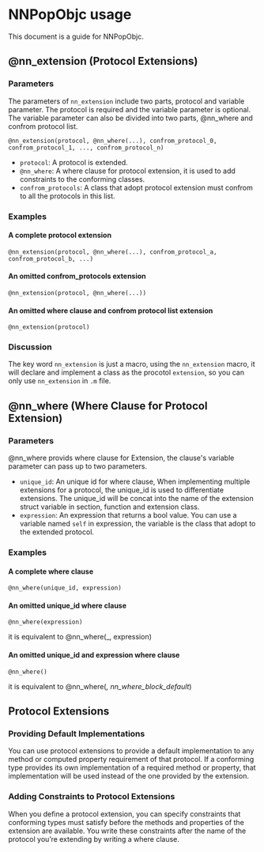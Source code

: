 # NNPopObjc usage

This document is a guide for NNPopObjc.

## @nn_extension (Protocol Extensions)


### Parameters

The parameters of `nn_extension` include two parts, protocol and variable parameter. The protocol is required and the variable parameter is optional. The variable parameter can also be divided into two parts, @nn_where and confrom protocol list.

```
@nn_extension(protocol, @nn_where(...), confrom_protocol_0, confrom_protocol_1, ..., confrom_protocol_n)
```

 * `protocol`: A protocol is extended.
 * `@nn_where`: A where clause for protocol extension, it is used to add constraints to the conforming classes.
 * `confrom_protocols`: A class that adopt protocol extension must confrom to all the protocols in this list.

### Examples

#### A complete protocol extension

```
@nn_extension(protocol, @nn_where(...), confrom_protocol_a, confrom_protocol_b, ...)
```


#### An omitted confrom_protocols extension

```
@nn_extension(protocol, @nn_where(...))
```

#### An omitted where clause and confrom protocol list extension

```
@nn_extension(protocol)
```

### Discussion

The key word `nn_extension` is just a macro, using the `nn_extension` macro, it will declare and implement a class as the procotol `extension`, so you can only use `nn_extension` in `.m` file.

## @nn_where (Where Clause for Protocol Extension)

### Parameters

@nn_where provids where clause for Extension, the clause's variable parameter can pass up to two parameters.

 * `unique_id`: An unique id for where clause, When implementing multiple extensions for a protocol, the unique_id is used to differentiate extensions. The unique_id will be concat into the name of the extension struct variable in section, function and extension class.
 * `expression`: An expression that returns a bool value. You can use a variable named `self` in expression, the variable is the class that adopt to the extended protocol.


### Examples

#### A complete where clause

```
@nn_where(unique_id, expression)
```

#### An omitted unique_id where clause

```
@nn_where(expression)
```
it is equivalent to @nn_where(_, expression)

#### An omitted unique_id and expression where clause

```
@nn_where()
```
it is equivalent to @nn_where(_, nn_where_block_default_)


## Protocol Extensions


### Providing Default Implementations

You can use protocol extensions to provide a default implementation to any method or computed property requirement of that protocol. If a conforming type provides its own implementation of a required method or property, that implementation will be used instead of the one provided by the extension.

### Adding Constraints to Protocol Extensions

When you define a protocol extension, you can specify constraints that conforming types must satisfy before the methods and properties of the extension are available. You write these constraints after the name of the protocol you’re extending by writing a where clause.
